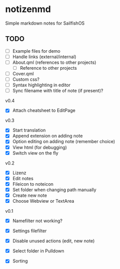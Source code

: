 # notizenmd
Simple markdown notes for SailfishOS

## TODO

- [ ] Example files for demo
- [ ] Handle links (external/internal)
- [ ] About.qml (references to other projects)
    - [ ] Reference to other projects
- [ ] Cover.qml
- [ ] Custom css?
- [ ] Syntax highlighting in editor
- [ ] Sync filename with title of note (if present)?

v0.4
- [x] Attach cheatsheet to EditPage


v0.3
- [x] Start translation
- [x] Append extension on adding note
- [x] Option editing on adding note (remember choice)
- [x] View html (for debugging)
- [x] Switch view on the fly

v0.2
- [x] Lizenz
- [x] Edit notes
- [x] Fileicon to noteicon
- [x] Set folder when changing path manually
- [x] Create new note
- [x] Choose Webview or TextArea

v0.1

- [x] Namefilter not working?
- [x] Settings filefilter
- [x] Disable unused actions (edit, new note)
- [x] Select folder in Pulldown
- [x] Sorting

